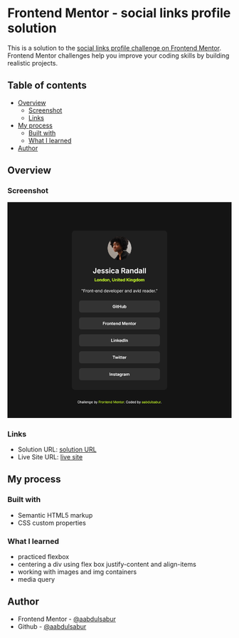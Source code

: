 # Frontend Mentor - social links profile solution

This is a solution to the [social links profile challenge on Frontend Mentor](https://www.frontendmentor.io/learning-paths/getting-started-on-frontend-mentor-XJhRWRREZd/steps/67dad60ae22457629bbee163/challenge/start). Frontend Mentor challenges help you improve your coding skills by building realistic projects.

## Table of contents

- [Overview](#overview)
  - [Screenshot](#screenshot)
  - [Links](#links)
- [My process](#my-process)
  - [Built with](#built-with)
  - [What I learned](#what-i-learned)
- [Author](#author)

## Overview

### Screenshot

![](./solution/screenshot.png)

### Links

- Solution URL: [solution URL](https://app.netlify.com/sites/titi-social-links-profile/deploys/)
- Live Site URL: [live site](https://titi-social-links-profile.netlify.app/)

## My process

### Built with

- Semantic HTML5 markup
- CSS custom properties

### What I learned

- practiced flexbox
- centering a div using flex box justify-content and align-items
- working with images and img containers
- media query

## Author

- Frontend Mentor - [@aabdulsabur](https://www.frontendmentor.io/profile/aabdulsabur)
- Github - [@aabdulsabur](https://github.com/aabdulsabur)
